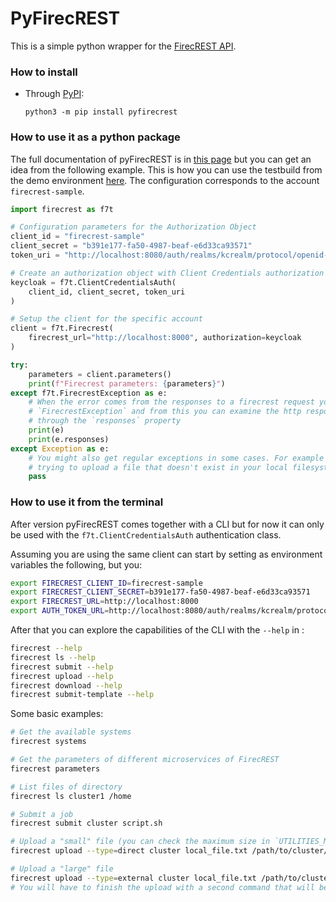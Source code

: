 # PyFirecREST

This is a simple python wrapper for the [FirecREST API](https://github.com/eth-cscs/firecrest).

### How to install
- Through [PyPI](https://pypi.org/project/pyfirecrest/):

  ```
  python3 -m pip install pyfirecrest
  ```

### How to use it as a python package
The full documentation of pyFirecREST is in [this page](https://pyfirecrest.readthedocs.io) but you can get an idea from the following example.
This is how you can use the testbuild from the demo environment [here](https://github.com/eth-cscs/firecrest/tree/master/deploy/demo).
The configuration corresponds to the account `firecrest-sample`.

```python
import firecrest as f7t

# Configuration parameters for the Authorization Object
client_id = "firecrest-sample"
client_secret = "b391e177-fa50-4987-beaf-e6d33ca93571"
token_uri = "http://localhost:8080/auth/realms/kcrealm/protocol/openid-connect/token"

# Create an authorization object with Client Credentials authorization grant
keycloak = f7t.ClientCredentialsAuth(
    client_id, client_secret, token_uri
)

# Setup the client for the specific account
client = f7t.Firecrest(
    firecrest_url="http://localhost:8000", authorization=keycloak
)

try:
    parameters = client.parameters()
    print(f"Firecrest parameters: {parameters}")
except f7t.FirecrestException as e:
    # When the error comes from the responses to a firecrest request you will get a
    # `FirecrestException` and from this you can examine the http responses yourself
    # through the `responses` property
    print(e)
    print(e.responses)
except Exception as e:
    # You might also get regular exceptions in some cases. For example when you are
    # trying to upload a file that doesn't exist in your local filesystem.
    pass
```

### How to use it from the terminal

After version pyFirecREST comes together with a CLI but for now it can only be used with the `f7t.ClientCredentialsAuth` authentication class.

Assuming you are using the same client  can start by setting as environment variables the following, but you:
```bash
export FIRECREST_CLIENT_ID=firecrest-sample
export FIRECREST_CLIENT_SECRET=b391e177-fa50-4987-beaf-e6d33ca93571
export FIRECREST_URL=http://localhost:8000
export AUTH_TOKEN_URL=http://localhost:8080/auth/realms/kcrealm/protocol/openid-connect/token
```

After that you can explore the capabilities of the CLI with the `--help` in :
```bash
firecrest --help
firecrest ls --help
firecrest submit --help
firecrest upload --help
firecrest download --help
firecrest submit-template --help
```

Some basic examples:
```bash
# Get the available systems
firecrest systems

# Get the parameters of different microservices of FirecREST
firecrest parameters

# List files of directory
firecrest ls cluster1 /home

# Submit a job
firecrest submit cluster script.sh

# Upload a "small" file (you can check the maximum size in `UTILITIES_MAX_FILE_SIZE` from the `parameters` command)
firecrest upload --type=direct cluster local_file.txt /path/to/cluster/fs

# Upload a "large" file
firecrest upload --type=external cluster local_file.txt /path/to/cluster/fs
# You will have to finish the upload with a second command that will be given in the output
```
